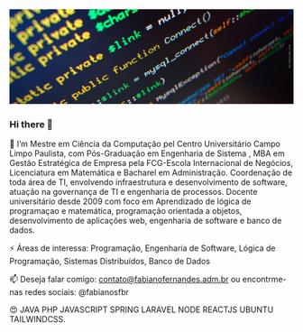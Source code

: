 


<img src="https://raw.githubusercontent.com/fabianosfbr/fabianosfbr/main/header.jpg"/>


### Hi there 👋


🔭 I’m Mestre em Ciência da Computação pel Centro Universitário Campo Limpo Paulista, com Pós-Graduação em Engenharia de Sistema , MBA em Gestão Estratégica de Empresa pela FCG-Escola Internacional de Negócios, Licenciatura em Matemática e Bacharel em Administração. Coordenação de toda área de TI, envolvendo infraestrutura e desenvolvimento de software, atuação na governança de TI e engenharia de processos. Docente universitário desde 2009 com foco em Aprendizado de lógica de programaçao e matemática, programação orientada a objetos, desenvolvimento de aplicações web, engenharia de software e banco de dados.

⚡ Áreas de interessa: Programação, Engenharia de Software, Lógica de Programação, Sistemas Distribuídos, Banco de Dados

📫 Deseja falar comigo: contato@fabianofernandes.adm.br ou encontrme-nas redes sociais: @fabianosfbr


😍 JAVA PHP JAVASCRIPT SPRING LARAVEL NODE REACTJS UBUNTU TAILWINDCSS.


<!--
**fabianosfbr/fabianosfbr** is a ✨ _special_ ✨ repository because its `README.md` (this file) appears on your GitHub profile.

Here are some ideas to get you started:

- 🔭 I’m currently working on ...
- 🌱 I’m currently learning ...
- 👯 I’m looking to collaborate on ...
- 🤔 I’m looking for help with ...
- 💬 Ask me about ...
- 📫 How to reach me: ...
- 😄 Pronouns: ...
- ⚡ Fun fact: ...
-->



